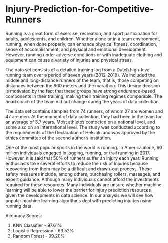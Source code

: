 # Injury-Prediction-for-Competitive-Runners

Running is a great form of exercise, recreation, and sport participation for adults, adolescents, and children. Whether alone or in a team environment, running, when done properly, can enhance physical fitness, coordination, sense of accomplishment, and physical and emotional development. However, running under adverse conditions or with inadequate clothing and equipment can cause a variety of injuries and physical stress.


The data set consists of a detailed training log from a Dutch high-level running team over a period of seven years (2012-2019). We included the middle and long-distance runners of the team, that is, those competing on distances between the 800 meters and the marathon. This design decision is motivated by the fact that these groups have strong endurance-based components in their training, making their training regimes comparable. The head coach of the team did not change during the years of data collection.

The data set contains samples from 74 runners, of whom 27 are women and 47 are men. At the moment of data collection, they had been in the team for an average of 3.7 years. Most athletes competed on a national level, and some also on an international level. The study was conducted according to the requirements of the Declaration of Helsinki and was approved by the ethics committee of the second author’s institution.

One of the most popular sports in the world is running. In America alone, 60 million individuals engaged in jogging, running, or trail running in 2017. However, it is said that 50% of runners suffer an injury each year. Running enthusiasts take several efforts to reduce the risk of injuries because recovering from them may be a difficult and drawn-out process. These safety measures include, among others, purchasing rollers, massages, and expert guidance. Although many individuals cannot afford the investments required for these resources. Many individuals are unsure whether machine learning will be able to lower the barrier for injury prediction resources given the developments in data science. In our analysis we will see how popular machine learning algorithms deal with predicting injuries using running data.

Accuracy Scores:

1. KNN Classifier - 97.61%
2. Logistic Regression - 63.52%
3. Random Forest - 99.20%
